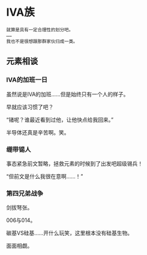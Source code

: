 # ⅣA族

```
就算是具有一定合理性的划分吧。
……
我也不是很想跟那群家伙归成一类。
```

## 元素相谈

### ⅣA的加班一日

虽然说是ⅣA的加班……但是始终只有一个人的样子。

早就应该习惯了吧？

<span class="c014">“锗呢？谁最近看到过他，让他快点给我回来。”</span>

半导体还真是辛苦啊。笑。

### 绷带锡人

事态紧急前文暂略，拯救元素的时候到了出发吧超级锡兵！

<span class="c050">“但前文是什么我很在意啊……！”</span>

### 第四兄弟战争

剑拔弩张。

006与014。

碳基VS硅基……开什么玩笑，这里根本没有硅基生物。

面面相觑。
